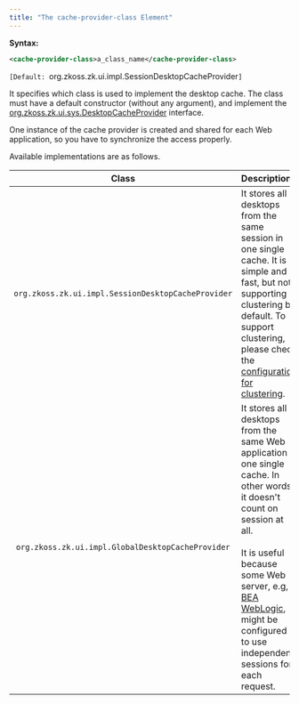 ```yaml
---
title: "The cache-provider-class Element"
---
```


**Syntax:**

```xml
<cache-provider-class>a_class_name</cache-provider-class>
```

`[Default: `org.zkoss.zk.ui.impl.SessionDesktopCacheProvider`]`

It specifies which class is used to implement the desktop cache. The
class must have a default constructor (without any argument), and
implement the
[org.zkoss.zk.ui.sys.DesktopCacheProvider](https://www.zkoss.org/javadoc/latest/zk/org/zkoss/zk/ui/sys/DesktopCacheProvider.html)
interface.

One instance of the cache provider is created and shared for each Web
application, so you have to synchronize the access properly.

Available implementations are as follows.

| Class | Description |
|:-----:|:------------|
| `org.zkoss.zk.ui.impl.SessionDesktopCacheProvider` | It stores all desktops from the same session in one single cache. It is simple and fast, but not supporting clustering by default. To support clustering, please check the [configuration for clustering]({{site.baseurl}}/zk_dev_ref/clustering/zk_configuration). |
| `org.zkoss.zk.ui.impl.GlobalDesktopCacheProvider` | It stores all desktops from the same Web application in one single cache. In other words, it doesn't count on session at all.<br><br>It is useful because some Web server, e.g, [BEA WebLogic](http://www.bea.com/), might be configured to use independent sessions for each request. |



